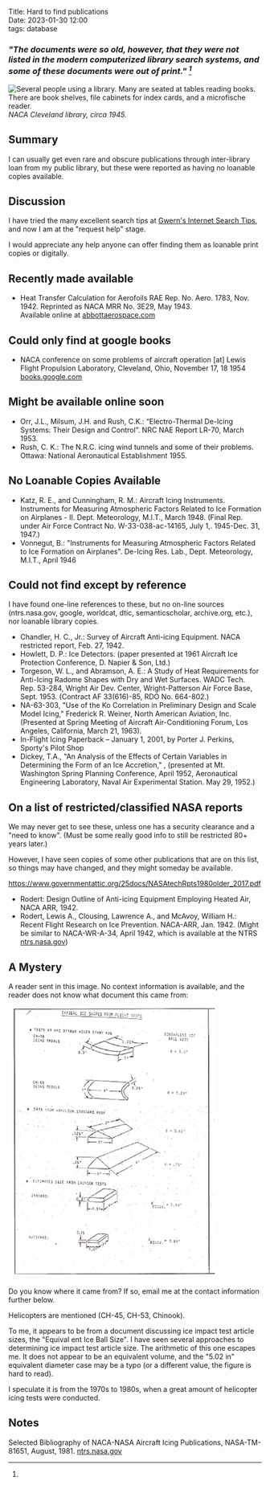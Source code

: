 Title: Hard to find publications  
Date: 2023-01-30 12:00  
tags: database  

### _"The documents were so old, however, that they were not listed in the modern computerized library search systems, and some of these documents were out of print." [^1]_  

![Several people using a library. 
Many are seated at tables reading books. 
There are book shelves, file cabinets for index cards, 
and a microfische reader.
](images/GRClibrary1945.png)  
_NACA Cleveland library, circa 1945._  

## Summary  

I can usually get even rare and obscure publications 
through inter-library loan from my public library, 
but these were reported as having no loanable copies available.  

## Discussion  

I have tried the many excellent search tips at 
[Gwern's Internet Search Tips](https://gwern.net/search), 
and now I am at the "request help" stage.

I would appreciate any help anyone can offer 
finding them as loanable print copies or digitally.  

## Recently made available  

- Heat Transfer Calculation for Aerofoils RAE Rep. No. Aero. 1783, Nov. 1942. Reprinted as NACA MRR No. 3E29, May 1943.  
Available online at [abbottaerospace.com](https://www.abbottaerospace.com/downloads/arc-rm-1986-heat-transfer-calculation-for-aerofoils/)  

## Could only find at google books    

- NACA conference on some problems of aircraft operation [at] Lewis Flight Propulsion Laboratory, Cleveland, Ohio, November 17, 18 1954 [books.google.com](https://books.google.com/books?id=bsxQAAAAYAAJ)  

## Might be available online soon  

- Orr, J.L., Milsum, J.H. and Rush, C.K.: “Electro-Thermal De-Icing Systems: Their Design and Control”. NRC NAE Report LR-70, March 1953.  
- Rush, C. K.: The N.R.C. icing wind tunnels and some of their problems. Ottawa: National Aeronautical Establishment 1955.  

## No Loanable Copies Available  

- Katz, R. E., and Cunningham, R. M.: Aircraft Icing Instruments. Instruments for Measuring Atmospheric Factors Related to Ice Formation on Airplanes - II. Dept. Meteorology, M.I.T., March 1948. (Final Rep. under Air Force Contract No. W-33-038-ac-14165, July 1,. 1945-Dec. 31, 1947.)  
- Vonnegut, B.: "Instruments for Measuring Atmospheric Factors Related to Ice Formation on Airplanes". De-Icing Res. Lab., Dept. Meteorology, M.I.T., April 1946  

## Could not find except by reference    

I have found one-line references to these, but no on-line sources 
(ntrs.nasa.gov, google, worldcat, dtic, semanticscholar, archive.org, etc.), nor loanable library copies.  

- Chandler, H. C., Jr.: Survey of Aircraft Anti-icing Equipment. NACA restricted report, Feb. 27, 1942.  
- Howlett, D. P.: Ice Detectors. (paper presented at 1961 Aircraft Ice Protection Conference, D. Napier & Son, Ltd.)  
- Torgeson, W. L., and Abramson, A. E.: A Study of Heat Requirements for Anti-Icing Radome Shapes with Dry and Wet Surfaces. WADC Tech. Rep. 53-284, Wright Air Dev. Center, Wright-Patterson Air Force Base, Sept. 1953. (Contract AF 33(616)-85, RDO No. 664-802.)  
- NA-63-303, "Use of the Ko Correlation in Preliminary Design and Scale Model Icing," Frederick R. Weiner, North American Aviation, Inc. (Presented at Spring Meeting of Aircraft Air-Conditioning Forum, Los Angeles, California, March 21, 1963).  
- In-Flight Icing Paperback – January 1, 2001, by Porter J. Perkins, Sporty's Pilot Shop    
- Dickey, T.A., "An Analysis of the Effects of Certain Variables in Determining the Form of an Ice Accretion," , (presented at Mt. Washington Spring Planning Conference, April 1952, Aeronautical Engineering Laboratory, Naval Air Experimental Station. May 29, 1952.)  

## On a list of restricted/classified NASA reports  

We may never get to see these, 
unless one has a security clearance and a "need to know".
(Must be some really good info to still be restricted 80+ years later.)  

However, I have seen copies of some other publications that are on this list, 
so things may have changed, and they might someday be available.  

https://www.governmentattic.org/25docs/NASAtechRpts1980older_2017.pdf  

- Rodert: Design Outline of Anti-icing Equipment Employing Heated Air, NACA ARR, 1942.  
- Rodert, Lewis A., Clousing, Lawrence A., and McAvoy, William H.: Recent Flight Research on Ice Prevention. NACA-ARR, Jan. 1942. (Might be similar to NACA-WR-A-34, April 1942, which is available at the NTRS [ntrs.nasa.gov](https://ntrs.nasa.gov/citations/19930093056))  

## A Mystery  

A reader sent in this image. 
No context information is available, and the reader does not know what document this came from:  

![Typical ice shapes from flight test.](images%2FTypical%20ice%20shapes%20from%20flight%20test.png)

Do you know where it came from? 
If so, email me at the contact information further below.

Helicopters are mentioned (CH-45, CH-53, Chinook). 

To me, it appears to be from a document discussing ice impact test article sizes, 
the "Equival    ent Ice Ball Size". 
I have seen several approaches to determining ice impact test article size. 
The arithmetic of this one escapes me. 
It does not appear to be an equivalent volume, 
and the "5.02 in" equivalent diameter case may be a typo (or a different value, the figure is hard to read).  

I speculate it is from the 1970s to 1980s, 
when a great amount of helicopter icing tests were conducted.  

## Notes

[^1]: 
Selected Bibliography of NACA-NASA Aircraft Icing Publications, NASA-TM-81651, August, 1981. [ntrs.nasa.gov](https://ntrs.nasa.gov/citations/19820003180)    

